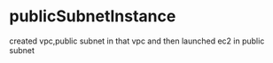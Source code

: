 # publicSubnetInstance
created vpc,public subnet in that vpc and then launched ec2 in public subnet
